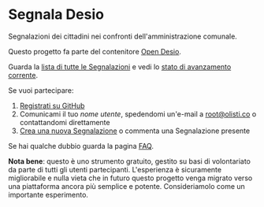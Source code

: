 # Segnala Desio

Segnalazioni dei cittadini nei confronti dell'amministrazione comunale.

Questo progetto fa parte del contenitore [Open Desio](http://open.desio.org).

Guarda la [lista di tutte le Segnalazioni](https://github.com/open-comune/segnala-desio/issues) e vedi lo [stato di avanzamento corrente](https://github.com/open-comune/segnala-desio/projects/1).

Se vuoi partecipare:

1. [Registrati su GitHub](https://github.com/join)
2. Comunicami il tuo *nome utente*, spedendomi un'e-mail a [root@olisti.co](mailto:root@olisti.co) o contattandomi direttamente
3. [Crea una nuova Segnalazione](https://github.com/open-comune/segnala-desio/issues/new) o commenta una Segnalazione presente

Se hai qualche dubbio guarda la pagina [FAQ](FAQ.md).

**Nota bene**: questo è uno strumento gratuito, gestito su basi di volontariato da parte di tutti gli utenti partecipanti. L'esperienza è sicuramente migliorabile e nulla vieta che in futuro questo progetto venga migrato verso una piattaforma ancora più semplice e potente. Consideriamolo come un importante esperimento.
